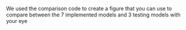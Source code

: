 We used the comparison code to create a figure that you can use to compare 
between the 7 implemented models and 3 testing models with your eye 